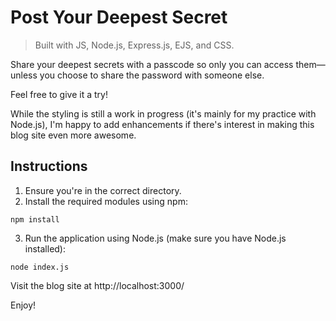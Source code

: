 # Post Your Deepest Secret

> Built with JS, Node.js, Express.js, EJS, and CSS.

Share your deepest secrets with a passcode so only you can access them—unless you choose to share the password with someone else.

Feel free to give it a try!

While the styling is still a work in progress (it's mainly for my practice with Node.js), I'm happy to add enhancements if there's interest in making this blog site even more awesome.

## Instructions

1. Ensure you're in the correct directory.
2. Install the required modules using npm:
```
npm install
```
3. Run the application using Node.js (make sure you have Node.js installed):
```
node index.js
```
Visit the blog site at http://localhost:3000/

Enjoy!
